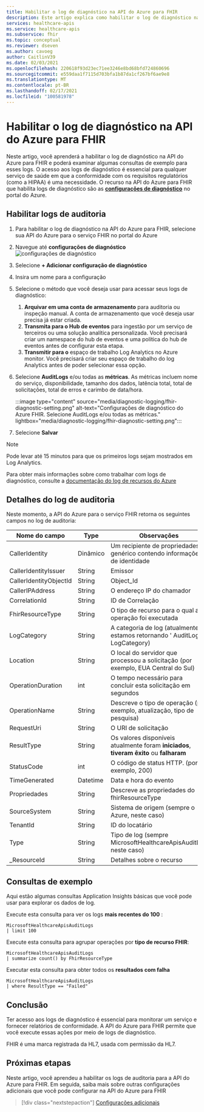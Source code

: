```yaml
---
title: Habilitar o log de diagnóstico na API do Azure para FHIR
description: Este artigo explica como habilitar o log de diagnóstico na API do Azure para FHIR®
services: healthcare-apis
ms.service: healthcare-apis
ms.subservice: fhir
ms.topic: conceptual
ms.reviewer: dseven
ms.author: cavoeg
author: CaitlinV39
ms.date: 02/03/2021
ms.openlocfilehash: 220618f93d23ec71ee3246e8bd68bfd724860696
ms.sourcegitcommit: e559daa1f7115d703bfa1b87da1cf267bf6ae9e8
ms.translationtype: MT
ms.contentlocale: pt-BR
ms.lasthandoff: 02/17/2021
ms.locfileid: "100581978"
---
```

# <a name="enable-diagnostic-logging-in-azure-api-for-fhir"></a>Habilitar o log de diagnóstico na API do Azure para FHIR

Neste artigo, você aprenderá a habilitar o log de diagnóstico na API do Azure para FHIR e poderá examinar algumas consultas de exemplo para esses logs. O acesso aos logs de diagnóstico é essencial para qualquer serviço de saúde em que a conformidade com os requisitos regulatórios (como a HIPAA) é uma necessidade. O recurso na API do Azure para FHIR que habilita logs de diagnóstico são as [**configurações de diagnóstico**](../azure-monitor/essentials/diagnostic-settings.md) no portal do Azure. 

## <a name="enable-audit-logs"></a>Habilitar logs de auditoria
1. Para habilitar o log de diagnóstico na API do Azure para FHIR, selecione sua API do Azure para o serviço FHIR no portal do Azure 
2. Navegue até **configurações de diagnóstico**  
 ![ configurações de diagnóstico](media/diagnostic-logging/diagnostic-settings-screen.png) 

3. Selecione **+ Adicionar configuração de diagnóstico**

4. Insira um nome para a configuração

5. Selecione o método que você deseja usar para acessar seus logs de diagnóstico:

    1. **Arquivar em uma conta de armazenamento** para auditoria ou inspeção manual. A conta de armazenamento que você deseja usar precisa já estar criada.
    2. **Transmita para o Hub de eventos** para ingestão por um serviço de terceiros ou uma solução analítica personalizada. Você precisará criar um namespace do hub de eventos e uma política do hub de eventos antes de configurar esta etapa.
    3. **Transmitir para o** espaço de trabalho Log Analytics no Azure monitor. Você precisará criar seu espaço de trabalho do log Analytics antes de poder selecionar essa opção.

6. Selecione **AuditLogs** e/ou todas as **métricas**. As métricas incluem nome do serviço, disponibilidade, tamanho dos dados, latência total, total de solicitações, total de erros e carimbo de data/hora.

   :::image type="content" source="media/diagnostic-logging/fhir-diagnostic-setting.png" alt-text="Configurações de diagnóstico do Azure FHIR. Selecione AuditLogs e/ou todas as métricas." lightbox="media/diagnostic-logging/fhir-diagnostic-setting.png":::

7. Selecione **Salvar**


> [!Note] 
> Pode levar até 15 minutos para que os primeiros logs sejam mostrados em Log Analytics.  
 
Para obter mais informações sobre como trabalhar com logs de diagnóstico, consulte a [documentação do log de recursos do Azure](../azure-monitor/essentials/platform-logs-overview.md)

## <a name="audit-log-details"></a>Detalhes do log de auditoria
Neste momento, a API do Azure para o serviço FHIR retorna os seguintes campos no log de auditoria: 

|Nome do campo  |Type  |Observações  |
|---------|---------|---------|
|CallerIdentity|Dinâmico|Um recipiente de propriedades genérico contendo informações de identidade
|CallerIdentityIssuer|String|Emissor 
|CallerIdentityObjectId|String|Object_Id 
|CallerIPAddress|String|O endereço IP do chamador 
|CorrelationId|String| ID de Correlação
|FhirResourceType|String|O tipo de recurso para o qual a operação foi executada
|LogCategory|String|A categoria de log (atualmente, estamos retornando ' AuditLogs ' LogCategory)
|Location|String|O local do servidor que processou a solicitação (por exemplo, EUA Central do Sul)
|OperationDuration|int|O tempo necessário para concluir esta solicitação em segundos
|OperationName|String| Descreve o tipo de operação (por exemplo, atualização, tipo de pesquisa)
|RequestUri|String|O URI de solicitação 
|ResultType|String|Os valores disponíveis atualmente foram **iniciados**, **tiveram êxito** ou **falharam**
|StatusCode|int|O código de status HTTP. (por exemplo, 200) 
|TimeGenerated|Datetime|Data e hora do evento|
|Propriedades|String| Descreve as propriedades do fhirResourceType
|SourceSystem|String| Sistema de origem (sempre o Azure, neste caso)
|TenantId|String|ID do locatário
|Type|String|Tipo de log (sempre MicrosoftHealthcareApisAuditLog neste caso)
|_ResourceId|String|Detalhes sobre o recurso

## <a name="sample-queries"></a>Consultas de exemplo

Aqui estão algumas consultas Application Insights básicas que você pode usar para explorar os dados de log.

Execute esta consulta para ver os logs **mais recentes do 100** :

```Application Insights
MicrosoftHealthcareApisAuditLogs
| limit 100
```

Execute esta consulta para agrupar operações por **tipo de recurso FHIR**:

```Application Insights
MicrosoftHealthcareApisAuditLogs 
| summarize count() by FhirResourceType
```

Executar esta consulta para obter todos os **resultados com falha**

```Application Insights
MicrosoftHealthcareApisAuditLogs 
| where ResultType == "Failed" 
```

## <a name="conclusion"></a>Conclusão 
Ter acesso aos logs de diagnóstico é essencial para monitorar um serviço e fornecer relatórios de conformidade. A API do Azure para FHIR permite que você execute essas ações por meio de logs de diagnóstico. 
 
FHIR é uma marca registrada da HL7, usada com permissão da HL7.

## <a name="next-steps"></a>Próximas etapas
Neste artigo, você aprendeu a habilitar os logs de auditoria para a API do Azure para FHIR. Em seguida, saiba mais sobre outras configurações adicionais que você pode configurar na API do Azure para FHIR
 
>[!div class="nextstepaction"]
>[Configurações adicionais](azure-api-for-fhir-additional-settings.md)
